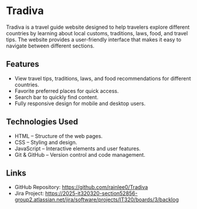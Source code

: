 # Tradiva

Tradiva is a travel guide website designed to help travelers explore different countries by learning about local customs, traditions, laws, food, and travel tips. The website provides a user-friendly interface that makes it easy to navigate between different sections.

## Features

- View travel tips, traditions, laws, and food recommendations for different countries.
- Favorite preferred places for quick access.
- Search bar to quickly find content.
- Fully responsive design for mobile and desktop users.


## Technologies Used

- HTML – Structure of the web pages.
- CSS – Styling and design.
- JavaScript – Interactive elements and user features.
- Git & GitHub – Version control and code management.

## Links

- GitHub Repository: https://github.com/rainlee0/Tradiva
- Jira Project: https://2025-it320320-section52856-group2.atlassian.net/jira/software/projects/IT320/boards/3/backlog
